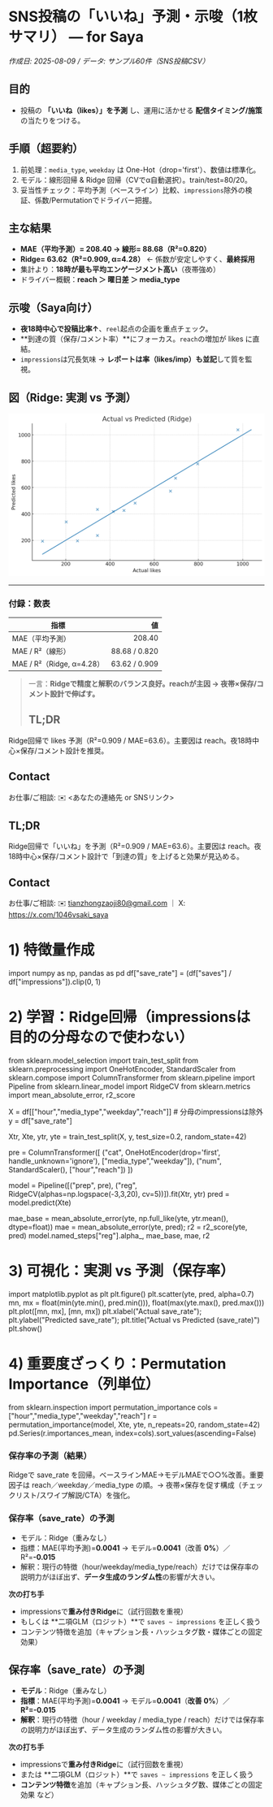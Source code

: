 # SNS投稿の「いいね」予測・示唆（1枚サマリ） — for Saya
*作成日: 2025-08-09 / データ: サンプル60件（SNS投稿CSV）*

## 目的
- 投稿の **「いいね（likes）」を予測** し、運用に活かせる **配信タイミング/施策** の当たりをつける。

## 手順（超要約）
1. 前処理：`media_type`, `weekday` は One-Hot（drop='first'）、数値は標準化。
2. モデル：線形回帰 & Ridge 回帰（CVでα自動選択）。train/test=80/20。
3. 妥当性チェック：平均予測（ベースライン）比較、`impressions`除外の検証、係数/Permutationでドライバー把握。

## 主な結果
- **MAE（平均予測）= 208.40 → 線形= 88.68（R²=0.820）**
- **Ridge= 63.62（R²=0.909, α=4.28）**  ← 係数が安定しやすく、**最終採用**
- 集計より：**18時が最も平均エンゲージメント高い**（夜帯強め）
- ドライバー概観：**reach ＞ 曜日差 ＞ media_type**

## 示唆（Saya向け）
- **夜18時中心で投稿比率↑**、`reel`起点の企画を重点チェック。
- **到達の質（保存/コメント率）**にフォーカス。`reach`の増加が likes に直結。
- `impressions`は冗長気味 → **レポートは率（likes/imp）も並記**して質を監視。

## 図（Ridge: 実測 vs 予測）
![Actual vs Predicted](./scatter_ridge_actual_vs_pred.png)

---
### 付録：数表
| 指標 | 値 |
|---|---:|
| MAE（平均予測） | 208.40 |
| MAE / R²（線形） | 88.68 / 0.820 |
| MAE / R²（Ridge, α=4.28） | 63.62 / 0.909 |

> 一言：**Ridgeで精度と解釈のバランス良好。reachが主因 → 夜帯×保存/コメント設計で伸ばす。**
>
> ## TL;DR
Ridge回帰で likes 予測（R²=0.909 / MAE=63.6）。主要因は reach。夜18時中心×保存/コメント設計を推奨。

## Contact
お仕事/ご相談: ✉️ <あなたの連絡先 or SNSリンク>

## TL;DR
Ridge回帰で「いいね」を予測（R²=0.909 / MAE=63.6）。主要因は reach。夜18時中心×保存/コメント設計で「到達の質」を上げると効果が見込める。

## Contact
お仕事/ご相談: ✉️ tianzhongzaoji80@gmail.com ｜ X: https://x.com/1046vsaki_saya

# 1) 特徴量作成
import numpy as np, pandas as pd
df["save_rate"] = (df["saves"] / df["impressions"]).clip(0, 1)

# 2) 学習：Ridge回帰（impressionsは目的の分母なので使わない）
from sklearn.model_selection import train_test_split
from sklearn.preprocessing import OneHotEncoder, StandardScaler
from sklearn.compose import ColumnTransformer
from sklearn.pipeline import Pipeline
from sklearn.linear_model import RidgeCV
from sklearn.metrics import mean_absolute_error, r2_score

X = df[["hour","media_type","weekday","reach"]]  # 分母のimpressionsは除外
y = df["save_rate"]

Xtr, Xte, ytr, yte = train_test_split(X, y, test_size=0.2, random_state=42)

pre = ColumnTransformer([
    ("cat", OneHotEncoder(drop='first', handle_unknown='ignore'), ["media_type","weekday"]),
    ("num", StandardScaler(), ["hour","reach"])
])

model = Pipeline([("prep", pre), ("reg", RidgeCV(alphas=np.logspace(-3,3,20), cv=5))]).fit(Xtr, ytr)
pred = model.predict(Xte)

mae_base = mean_absolute_error(yte, np.full_like(yte, ytr.mean(), dtype=float))
mae = mean_absolute_error(yte, pred); r2 = r2_score(yte, pred)
model.named_steps["reg"].alpha_, mae_base, mae, r2

# 3) 可視化：実測 vs 予測（保存率）
import matplotlib.pyplot as plt
plt.figure()
plt.scatter(yte, pred, alpha=0.7)
mn, mx = float(min(yte.min(), pred.min())), float(max(yte.max(), pred.max()))
plt.plot([mn, mx], [mn, mx])
plt.xlabel("Actual save_rate"); plt.ylabel("Predicted save_rate"); plt.title("Actual vs Predicted (save_rate)")
plt.show()

# 4) 重要度ざっくり：Permutation Importance（列単位）
from sklearn.inspection import permutation_importance
cols = ["hour","media_type","weekday","reach"]
r = permutation_importance(model, Xte, yte, n_repeats=20, random_state=42)
pd.Series(r.importances_mean, index=cols).sort_values(ascending=False)

### 保存率の予測（結果）
Ridgeで save_rate を回帰。ベースラインMAE→モデルMAEで○○%改善。重要因子は reach／weekday／media_type の順。→ 夜帯×保存を促す構成（チェックリスト/スワイプ解説/CTA）を強化。

### 保存率（save_rate）の予測
- モデル：Ridge（重みなし）
- 指標：MAE(平均予測)=**0.0041** → モデル=**0.0041**（改善 **0%**）／ R²=**-0.015**
- 解釈：現行の特徴（hour/weekday/media_type/reach）だけでは保存率の説明力がほぼ出ず、**データ生成のランダム性**の影響が大きい。

**次の打ち手**
- impressionsで**重み付きRidge**に（試行回数を重視）
- もしくは **二項GLM（ロジット）**で `saves ~ impressions` を正しく扱う
- コンテンツ特徴を追加（キャプション長・ハッシュタグ数・媒体ごとの固定効果）

<!-- 画像を出力＆アップしていれば下を有効化 -->
<!-- ![Actual vs Predicted (save_rate)](./scatter_save_rate.png) -->
<!-- ![Permutation importance (save_rate)](./permimp_save_rate.png) -->

## 保存率（save_rate）の予測

- **モデル**：Ridge（重みなし）
- **指標**：MAE(平均予測)=**0.0041** → モデル=**0.0041**（**改善 0%**）／ **R²=-0.015**
- **解釈**：現行の特徴（hour / weekday / media_type / reach）だけでは保存率の説明力がほぼ出ず、データ生成のランダム性の影響が大きい。

**次の打ち手**
- impressionsで**重み付きRidge**に（試行回数を重視）
- または **二項GLM（ロジット）**で `saves ~ impressions` を正しく扱う
- **コンテンツ特徴**を追加（キャプション長、ハッシュタグ数、媒体ごとの固定効果 など）
